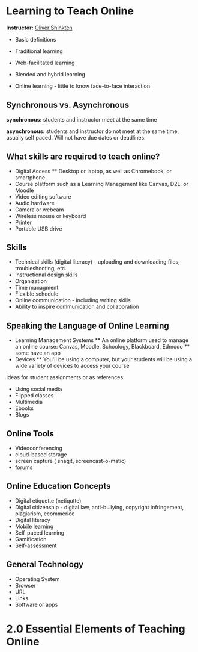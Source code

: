 # Learning to Teach Online
**Instructor:** <a href="https://twitter.com/schink10?lang=en">Oliver Shinkten</a>

* Basic definitions

* Traditional learning
* Web-facilitated learning
* Blended and hybrid learning
* Online learning - little to know face-to-face interaction

## Synchronous vs. Asynchronous

**synchronous:** students and instructor meet at the same time

**asynchronous:** students and instructor do not meet at the same time, usually self paced. Will not have due dates or deadlines.

## What skills are required to teach online?

* Digital Access
** Desktop or laptop, as well as Chromebook, or smartphone
* Course platform such as a Learning Management like Canvas, D2L, or Moodle
* Video editing software
* Audio hardware
* Camera or webcam
* Wireless mouse or keyboard
* Printer
* Portable USB drive

## Skills 
* Technical skills (digital literacy) - uploading and downloading files, troubleshooting, etc.
* Instructional design skills
* Organization
* Time managment
* Flexible schedule
* Online communication - including writing skills
* Ability to inspire communication and collaboration

## Speaking the Language of Online Learning
* Learning Management Systems
** An online platform used to manage an online course: Canvas, Moodle, Schoology, Blackboard, Edmodo
** some have an app
* Devices
** You'll be using a computer, but your students will be using a wide variety of devices to access your course

Ideas for student assignments or as references:
* Using social media
* Flipped classes
* Multimedia
* Ebooks
* Blogs

## Online Tools
* Videoconferencing
* cloud-based storage
* screen capture ( snagit, screencast-o-matic)
* forums

## Online Education Concepts
* Digital etiquette (netiqutte)
* Digital citizenship - digital law, anti-bullying, copyright infringement, plagiarism, ecommerice
* Digital literacy
* Mobile learning
* Self-paced learning
* Gamification
* Self-assessment

## General Technology
* Operating System
* Browser
* URL
* Links
* Software or apps

# 2.0 Essential Elements of Teaching Online

